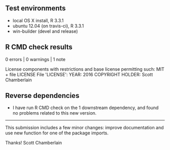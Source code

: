 ## Test environments

* local OS X install, R 3.3.1
* ubuntu 12.04 (on travis-ci), R 3.3.1
* win-builder (devel and release)

## R CMD check results

0 errors | 0 warnings | 1 note

   License components with restrictions and base license permitting such:
     MIT + file LICENSE
   File 'LICENSE':
     YEAR: 2016
     COPYRIGHT HOLDER: Scott Chamberlain

## Reverse dependencies

* I have run R CMD check on the 1 downstream dependency, and 
found no problems related to this new version.

-------

This submission includes a few minor changes: improve documentation
and use new function for one of the package imports.

Thanks!
Scott Chamberlain
